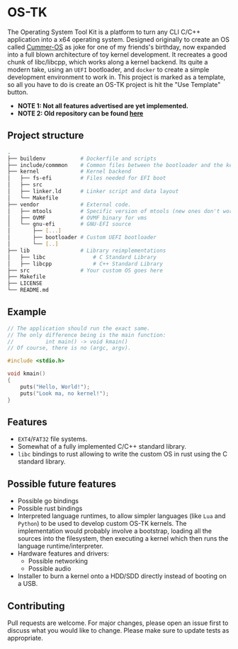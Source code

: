 # OS-TK
The Operating System Tool Kit is a platform to turn any CLI C/C++ application into a x64 operating system. Designed originally to create an OS called [Cummer-OS](https://github.com/Hachem-H/Cummer-OS) as joke for one of my friends's birthday, now expanded into a full blown architecture of toy kernel development. It recreates a good chunk of libc/libcpp, which works along a kernel backend. Its quite a modern take, using an `UEFI` bootloader, and `docker` to create a simple development environment to work in. This project is marked as a template, so all you have to do is create an OS-TK project is hit the "Use Template" button.

- **NOTE 1: Not all features advertised are yet implemented.**
- **NOTE 2: Old repository can be found [here](https://github.com/Hachem-H/OS-TK.bak)**

## Project structure
```sh
.
├── buildenv           # Dockerfile and scripts
├── include/commmon    # Common files between the bootloader and the kernel
├── kernel             # Kernel backend
│   ├── fs-efi         # Files needed for EFI boot
│   ├── src
│   ├── linker.ld      # Linker script and data layout
│   └── Makefile
├── vendor             # External code.
│   ├── mtools         # Specific version of mtools (new ones don't work)
│   ├── OVMF           # OVMF binary for vms
│   └── gnu-efi        # GNU-EFI source
│       ├── [...]
│       ├── bootloader # Custom UEFI bootloader
│       └── [..]
├── lib                # Library reimplementations
│   ├── libc               # C Standard Library
│   ├── libcpp             # C++ Standard Library
├── src                # Your custom OS goes here
├── Makefile
├── LICENSE
└── README.md
```

## Example
```c
// The application should run the exact same.
// The only difference being is the main function:
//			int main() -> void kmain()
// Of course, there is no (argc, argv).

#include <stdio.h>

void kmain()
{
    puts("Hello, World!");
    puts("Look ma, no kernel!");
}
```

## Features
- `EXT4`/`FAT32` file systems.
- Somewhat of a fully implemented C/C++ standard library.
- `libc` bindings to rust allowing to write the custom OS in rust using the C standard library.

## Possible future features
- Possible go bindings
- Possible rust bindings
- Interpreted language runtimes, to allow simpler languages (like `Lua` and `Python`) to be used to develop custom OS-TK kernels. The implementation would probably involve a bootstrap, loading all the sources into the filesystem, then executing a kernel which then runs the language runtime/interpreter.
- Hardware features and drivers:
    - Possible networking
    - Possible audio
- Installer to burn a kernel onto a HDD/SDD directly instead of booting on a USB.

## Contributing
Pull requests are welcome. For major changes, please open an issue first to discuss what you would like to change. Please make sure to update tests as appropriate.

